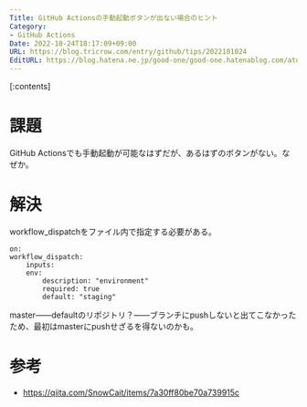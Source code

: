 ```yaml
---
Title: GitHub Actionsの手動起動ボタンが出ない場合のヒント
Category:
- GitHub Actions
Date: 2022-10-24T18:17:09+09:00
URL: https://blog.tricrow.com/entry/github/tips/2022101024
EditURL: https://blog.hatena.ne.jp/good-one/good-one.hatenablog.com/atom/entry/4207112889930411828
---
```


[:contents]

# 課題

GitHub Actionsでも手動起動が可能なはずだが、あるはずのボタンがない。なぜか。


# 解決

workflow_dispatchをファイル内で指定する必要がある。


    on:
    workflow_dispatch:
        inputs:
        env:
            description: "environment"
            required: true
            default: "staging"

master――defaultのリポジトリ？――ブランチにpushしないと出てこなかったため、最初はmasterにpushせざるを得ないのかも。

# 参考

- https://qiita.com/SnowCait/items/7a30ff80be70a739915c
